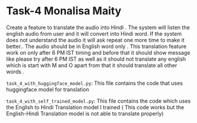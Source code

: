 # Task-4                                      Monalisa Maity

Create a feature to translate the audio into Hindi . The system will listen the english audio from user and it will convert into Hindi word. If the system does not understand the audio it will ask repeat one more time to make it better.. The audio should be in English word only . This translation feature work on only after 6 PM IST timing and before that it should show message like please try after 6 PM IST as well as it should not translate any english which is start with M and O apart from that it should translate all other words .

```task_4_with_huggingface_model.py```: This file contains the code that uses huggingface model for translation

```task_4_with_self_trained_model.py```: This file contains the code which uses the English to Hindi Translation model I trained ( This code works but the English-Hindi Translation model is not able to translate properly)

